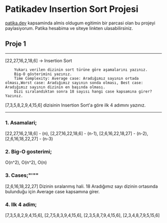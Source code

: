 # Patikadev Insertion Sort Projesi 

[patika.dev](https://app.patika.dev/erhnako) kapsaminda almis oldugum egitimin bir parcasi olan bu projeyi paylasiyorum. Patika hesabima ve siteye linkten ulasabilirsiniz.

## Proje 1 

---

[22,27,16,2,18,6] -> Insertion Sort

        Yukarı verilen dizinin sort türüne göre aşamalarını yazınız.
        Big-O gösterimini yazınız.
        Time Complexity: Average case: Aradığımız sayının ortada olması,Worst case: Aradığımız sayının sonda olması, Best case: Aradığımız sayının dizinin en başında olması.
        Dizi sıralandıktan sonra 18 sayısı hangi case kapsamına girer? Yazınız.

[7,3,5,8,2,9,4,15,6] dizisinin Insertion Sort'a göre ilk 4 adımını yazınız.

---

### 1. Asamalari;
[22,27,16,2,18,6] - (n), [2,27,16,22,18,6] - (n-1), [2,6,16,22,18,27] - (n-2), [2,6,16,18,22,27] - (n-3)

### 2. Big-O gosterimi;
O(n^2), O(n^2), O(n)

### 3. Cases;"'""
[2,6,16,18,22,27] Dizinin sıralanmış hali. 18 Aradığımız sayı dizinin ortasında bulunduğu için Average case kapsamına girer.

### 4. Ilk 4 adim;
[7,3,5,8,2,9,4,15,6], [2,7,5,8,3,9,4,15,6], [2,3,5,8,7,9,4,15,6], [2,3,4,8,7,9,5,15,6]